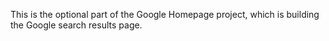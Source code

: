 This is the optional part of the Google Homepage project, which is building the Google search results page.
